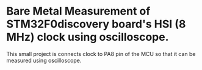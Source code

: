 # Bare Metal Measurement of STM32F0discovery board's HSI (8 MHz) clock using oscilloscope.

This small project is connects clock to PA8 pin of the MCU so that it can be measured using oscilloscope.
